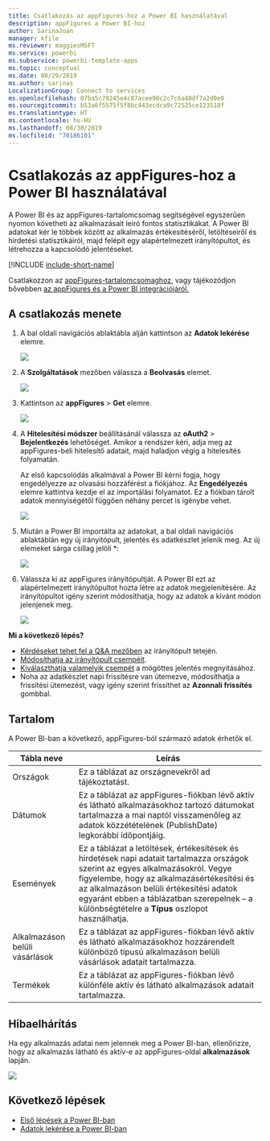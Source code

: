```yaml
---
title: Csatlakozás az appFigures-hoz a Power BI használatával
description: appFigures a Power BI-hoz
author: SarinaJoan
manager: kfile
ms.reviewer: maggiesMSFT
ms.service: powerbi
ms.subservice: powerbi-template-apps
ms.topic: conceptual
ms.date: 08/29/2019
ms.author: sarinas
LocalizationGroup: Connect to services
ms.openlocfilehash: 07ba5c79245e4c87acee90c2c7c6a48df7a2d0e0
ms.sourcegitcommit: b53a6f5575f5f8bc443ecdca9c72525ce123518f
ms.translationtype: HT
ms.contentlocale: hu-HU
ms.lasthandoff: 08/30/2019
ms.locfileid: "70186101"
---
```

# <a name="connect-to-appfigures-with-power-bi"></a>Csatlakozás az appFigures-hoz a Power BI használatával
A Power BI és az appFigures-tartalomcsomag segítségével egyszerűen nyomon követheti az alkalmazásait leíró fontos statisztikákat. A Power BI adatokat kér le többek között az alkalmazás értékesítéséről, letöltéseiről és hirdetési statisztikáiról, majd felépít egy alapértelmezett irányítópultot, és létrehozza a kapcsolódó jelentéseket.

[!INCLUDE [include-short-name](./includes/service-deprecate-content-packs.md)]

Csatlakozzon az [appFigures-tartalomcsomaghoz](https://app.powerbi.com/getdata/services/appfigures), vagy tájékozódjon bővebben [az appFigures és a Power BI integrációjáról.](https://powerbi.microsoft.com/integrations/appfigures)

## <a name="how-to-connect"></a>A csatlakozás menete
1. A bal oldali navigációs ablaktábla alján kattintson az **Adatok lekérése** elemre.
   
   ![](media/service-connect-to-appfigures/pbi_getdata.png)
2. A **Szolgáltatások** mezőben válassza a **Beolvasás** elemet.
   
   ![](media/service-connect-to-appfigures/pbi_getservices.png)
3. Kattintson az **appFigures** \>  **Get** elemre.
   
   ![](media/service-connect-to-appfigures/appfigures.png)
4. A **Hitelesítési módszer** beállításánál válassza az **oAuth2** \> **Bejelentkezés** lehetőséget. Amikor a rendszer kéri, adja meg az appFigures-beli hitelesítő adatait, majd haladjon végig a hitelesítés folyamatán.
   
   Az első kapcsolódás alkalmával a Power BI kérni fogja, hogy engedélyezze az olvasási hozzáférést a fiókjához. Az **Engedélyezés** elemre kattintva kezdje el az importálási folyamatot. Ez a fiókban tárolt adatok mennyiségétől függően néhány percet is igénybe vehet.
   
   ![](media/service-connect-to-appfigures/appfiguresdoc_06.png)
5. Miután a Power BI importálta az adatokat, a bal oldali navigációs ablaktáblán egy új irányítópult, jelentés és adatkészlet jelenik meg. Az új elemeket sárga csillag jelöli \*:
   
    ![](media/service-connect-to-appfigures/pbi_appfigures3.png)
6. Válassza ki az appFigures irányítópultját. A Power BI ezt az alapértelmezett irányítópultot hozta létre az adatok megjelenítésére. Az irányítópultot igény szerint módosíthatja, hogy az adatok a kívánt módon jelenjenek meg.
   
    ![](media/service-connect-to-appfigures/appfiguresdoc_01.png)

**Mi a következő lépés?**

* [Kérdéseket tehet fel a Q&A mezőben](consumer/end-user-q-and-a.md) az irányítópult tetején.
* [Módosíthatja az irányítópult csempéit](service-dashboard-edit-tile.md).
* [Kiválaszthatja valamelyik csempét](consumer/end-user-tiles.md) a mögöttes jelentés megnyitásához.
* Noha az adatkészlet napi frissítésre van ütemezve, módosíthatja a frissítési ütemezést, vagy igény szerint frissíthet az **Azonnali frissítés** gombbal.

## <a name="whats-included"></a>Tartalom
A Power BI-ban a következő, appFigures-ból származó adatok érhetők el.

| **Tábla neve** | **Leírás** |
| --- | --- |
| Országok |Ez a táblázat az országnevekről ad tájékoztatást. |
| Dátumok |Ez a táblázat az appFigures-fiókban lévő aktív és látható alkalmazásokhoz tartozó dátumokat tartalmazza a mai naptól visszamenőleg az adatok közzétételének (PublishDate) legkorábbi időpontjáig. |
| Események |Ez a táblázat a letöltések, értékesítések és hirdetések napi adatait tartalmazza országok szerint az egyes alkalmazásokról. Vegye figyelembe, hogy az alkalmazásértékesítési és az alkalmazáson belüli értékesítési adatok egyaránt ebben a táblázatban szerepelnek – a különbségtételre a <strong>Típus</strong> oszlopot használhatja. |
| Alkalmazáson belüli vásárlások |Ez a táblázat az appFigures-fiókban lévő aktív és látható alkalmazásokhoz hozzárendelt különböző típusú alkalmazáson belüli vásárlások adatait tartalmazza. |
| Termékek |Ez a táblázat az appFigures-fiókban lévő különféle aktív és látható alkalmazások adatait tartalmazza. |

## <a name="troubleshooting"></a>Hibaelhárítás
Ha egy alkalmazás adatai nem jelennek meg a Power BI-ban, ellenőrizze, hogy az alkalmazás látható és aktív-e az appFigures-oldal **alkalmazások** lapján.

![](media/service-connect-to-appfigures/appfiguresdoc_11.png)

## <a name="next-steps"></a>Következő lépések
* [Első lépések a Power BI-ban](service-get-started.md)
* [Adatok lekérése a Power BI-ban](service-get-data.md)

